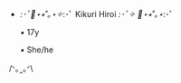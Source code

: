 


- *:･ﾟ🎸⋆⭒˚｡⋆✧*:･ﾟ Kikuri Hiroi *:･ﾟ✧ 🎸⋆⭒˚｡⋆*:･ﾟ

  ▪ 17y

  ▪ She/he

 <img align="center" alt="" src="https://i.pinimg.com/originals/31/ce/bb/31cebbf20d99fc589f45b7e5b78c8b08.gif">
  /ᐠ｡‸｡ᐟ\

